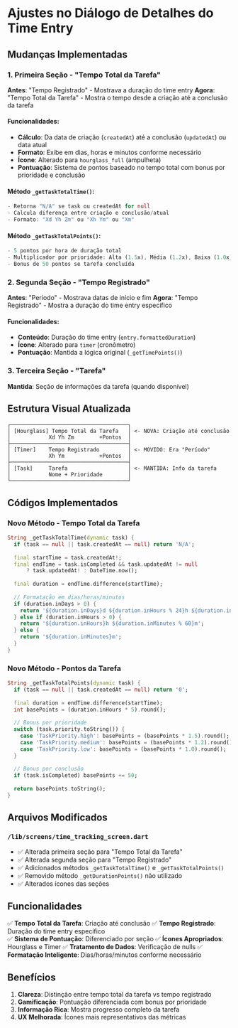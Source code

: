 # Ajustes no Diálogo de Detalhes do Time Entry

## Mudanças Implementadas

### 1. Primeira Seção - "Tempo Total da Tarefa"
**Antes**: "Tempo Registrado" - Mostrava a duração do time entry
**Agora**: "Tempo Total da Tarefa" - Mostra o tempo desde a criação até a conclusão da tarefa

#### Funcionalidades:
- **Cálculo**: Da data de criação (`createdAt`) até a conclusão (`updatedAt`) ou data atual
- **Formato**: Exibe em dias, horas e minutos conforme necessário
- **Ícone**: Alterado para `hourglass_full` (ampulheta)
- **Pontuação**: Sistema de pontos baseado no tempo total com bonus por prioridade e conclusão

#### Método `_getTaskTotalTime()`:
```dart
- Retorna "N/A" se task ou createdAt for null
- Calcula diferença entre criação e conclusão/atual
- Formato: "Xd Yh Zm" ou "Xh Ym" ou "Xm"
```

#### Método `_getTaskTotalPoints()`:
```dart
- 5 pontos por hora de duração total
- Multiplicador por prioridade: Alta (1.5x), Média (1.2x), Baixa (1.0x)
- Bonus de 50 pontos se tarefa concluída
```

### 2. Segunda Seção - "Tempo Registrado"
**Antes**: "Período" - Mostrava datas de início e fim
**Agora**: "Tempo Registrado" - Mostra a duração do time entry específico

#### Funcionalidades:
- **Conteúdo**: Duração do time entry (`entry.formattedDuration`)
- **Ícone**: Alterado para `timer` (cronômetro)
- **Pontuação**: Mantida a lógica original (`_getTimePoints()`)

### 3. Terceira Seção - "Tarefa"
**Mantida**: Seção de informações da tarefa (quando disponível)

## Estrutura Visual Atualizada

```
┌─────────────────────────────────────┐
│ [Hourglass] Tempo Total da Tarefa   │ <- NOVA: Criação até conclusão
│            Xd Yh Zm        +Pontos  │
├─────────────────────────────────────┤
│ [Timer]    Tempo Registrado         │ <- MOVIDO: Era "Período"
│            Xh Ym           +Pontos  │
├─────────────────────────────────────┤
│ [Task]     Tarefa                   │ <- MANTIDA: Info da tarefa
│            Nome + Prioridade        │
└─────────────────────────────────────┘
```

## Códigos Implementados

### Novo Método - Tempo Total da Tarefa
```dart
String _getTaskTotalTime(dynamic task) {
  if (task == null || task.createdAt == null) return 'N/A';
  
  final startTime = task.createdAt!;
  final endTime = task.isCompleted && task.updatedAt != null 
      ? task.updatedAt! : DateTime.now();
  
  final duration = endTime.difference(startTime);
  
  // Formatação em dias/horas/minutos
  if (duration.inDays > 0) {
    return '${duration.inDays}d ${duration.inHours % 24}h ${duration.inMinutes % 60}m';
  } else if (duration.inHours > 0) {
    return '${duration.inHours}h ${duration.inMinutes % 60}m';
  } else {
    return '${duration.inMinutes}m';
  }
}
```

### Novo Método - Pontos da Tarefa
```dart
String _getTaskTotalPoints(dynamic task) {
  if (task == null || task.createdAt == null) return '0';
  
  final duration = endTime.difference(startTime);
  int basePoints = (duration.inHours * 5).round();
  
  // Bonus por prioridade
  switch (task.priority.toString()) {
    case 'TaskPriority.high': basePoints = (basePoints * 1.5).round();
    case 'TaskPriority.medium': basePoints = (basePoints * 1.2).round();
    case 'TaskPriority.low': basePoints = (basePoints * 1.0).round();
  }
  
  // Bonus por conclusão
  if (task.isCompleted) basePoints += 50;
  
  return basePoints.toString();
}
```

## Arquivos Modificados

### `/lib/screens/time_tracking_screen.dart`
- ✅ Alterada primeira seção para "Tempo Total da Tarefa"
- ✅ Alterada segunda seção para "Tempo Registrado"
- ✅ Adicionados métodos `_getTaskTotalTime()` e `_getTaskTotalPoints()`
- ✅ Removido método `_getDurationPoints()` não utilizado
- ✅ Alterados ícones das seções

## Funcionalidades

✅ **Tempo Total da Tarefa**: Criação até conclusão
✅ **Tempo Registrado**: Duração do time entry específico  
✅ **Sistema de Pontuação**: Diferenciado por seção
✅ **Ícones Apropriados**: Hourglass e Timer
✅ **Tratamento de Dados**: Verificação de nulls
✅ **Formatação Inteligente**: Dias/horas/minutos conforme necessário

## Benefícios

1. **Clareza**: Distinção entre tempo total da tarefa vs tempo registrado
2. **Gamificação**: Pontuação diferenciada com bonus por prioridade
3. **Informação Rica**: Mostra progresso completo da tarefa
4. **UX Melhorada**: Ícones mais representativos das métricas
